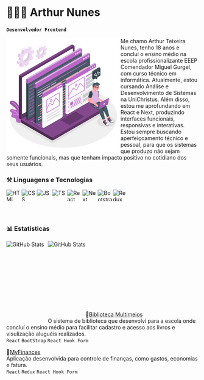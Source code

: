 # 👩🏻‍💻 Arthur Nunes

**`Desenvolvedor Frontend`**

<img align="left" src="developer.png" style="width: 300px; height: 300px" />

Me chamo Arthur Teixeira Nunes, tenho 18 anos e concluí o ensino médio na escola profissionalizante EEEP Comendador Miguel Gurgel, com curso técnico em informática. Atualmente, estou cursando Análise e Desenvolvimento de Sistemas na UniChristus. Além disso, estou me aprofundando em React e Next, produzindo interfaces funcionais, responsivas e interativas. Estou sempre buscando aperfeiçoamento técnico e pessoal, para que os sistemas que produzo não sejam somente funcionais, mas que tenham impacto positivo no cotidiano dos seus usuários.

### ⚒️ Linguagens e Tecnologias

<img align="left"
    alt="HTML"
    title="HTML"
    width="40px"
    height="30px"
    src="https://cdn.jsdelivr.net/gh/devicons/devicon@latest/icons/html5/html5-original.svg"
  />

<img align="left"
    alt="CSS"
    title="CSS"
    width="40px"
    height="30px"
    src="https://cdn.jsdelivr.net/gh/devicons/devicon@latest/icons/css3/css3-original.svg"
  />

<img align="left"
    alt="JS"
    title="JS"
    width="40px"
    height="30px"
    src="https://cdn.jsdelivr.net/gh/devicons/devicon@latest/icons/javascript/javascript-original.svg"
  />

<img align="left"
    alt="TS"
    title="TS"
    width="40px"
    height="30px"
    src="https://cdn.jsdelivr.net/gh/devicons/devicon@latest/icons/typescript/typescript-original.svg"
  />

<img align="left"
    alt="React"
    title="React"
    width="40px"
    height="30px"
    src="https://cdn.jsdelivr.net/gh/devicons/devicon@latest/icons/react/react-original.svg"
  />

<img align="left"
    alt="Next"
    title="Next"
    width="40px"
    height="30px"
    src="https://cdn.jsdelivr.net/gh/devicons/devicon@latest/icons/nextjs/nextjs-original.svg"
  />

<img align="left"
    alt="Bootstrap"
    title="Bootstrap"
    width="40px"
    height="30px"
    src="https://cdn.jsdelivr.net/gh/devicons/devicon@latest/icons/bootstrap/bootstrap-original.svg"
  />

<img align="left"
    alt="Redux"
    title="Redux"
    width="40px"
    height="30px"
    src="https://cdn.jsdelivr.net/gh/devicons/devicon@latest/icons/redux/redux-original.svg"
  />

<br>
<br>
<br>
<br>

### 📊 Estatísticas

<p>
  <img 
    align="left" 
    alt="GitHub Stats" 
    height="210" 
    style="padding-right: 10px;" 
    src="https://github-readme-stats.vercel.app/api?username=Arthurnes15&show_icons=true&theme=cobalt&locale=pt-br&include_all_commits=false" 
  />

<img 
      align="left" 
      alt="GitHub Stats" 
      height="200" 
      src="https://github-readme-stats.vercel.app/api/top-langs/?username=Arthurnes15&langs_count=9&theme=cobalt" 
  />
</p>

<br>
<br>
<br>
<br>
<br>
<br>
<br>
<br>
<br>
<br>

📕[Biblioteca Multimeios](https://github.com/Arthurnes15/multimeios) 
<br>
O sistema de biblioteca que desenvolvi para a escola onde concluí o ensino médio para facilitar cadastro e acesso aos livros e visulização aluguéis realizados.
<br>
`React` `BootStrap` `React Hook Form`

💸[MyFinances](https://myfinances-liart.vercel.app)
<br>
Aplicação desenvolvida para controle de finanças, como gastos, economias e fatura.
<br>
`React` `Redux` `React Hook Form`


